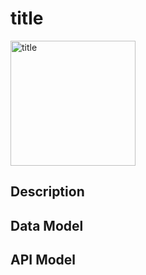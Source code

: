 # title

<img src="https://res.cloudinary.com/rick-rick-torrellas/image/upload/v1630108188/icons/blood-test_e9uadr.svg" alt="title" width="200px">

## Description

## Data Model

## API Model
